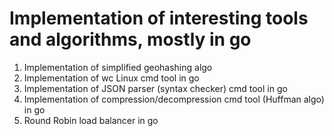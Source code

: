# Implementation of interesting tools and algorithms, mostly in go

1. Implementation of simplified geohashing algo
2. Implementation of wc Linux cmd tool in go
3. Implementation of JSON parser (syntax checker) cmd tool in go
4. Implementation of compression/decompression cmd tool (Huffman algo) in go
5. Round Robin load balancer in go
